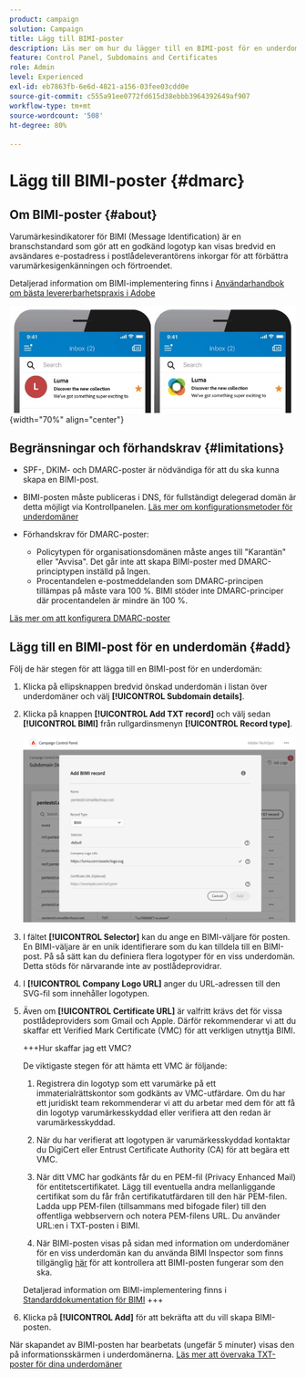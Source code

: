 ```yaml
---
product: campaign
solution: Campaign
title: Lägg till BIMI-poster
description: Läs mer om hur du lägger till en BIMI-post för en underdomän.
feature: Control Panel, Subdomains and Certificates
role: Admin
level: Experienced
exl-id: eb7863fb-6e6d-4821-a156-03fee03cdd0e
source-git-commit: c555a91ee0772fd615d38ebbb3964392649af907
workflow-type: tm+mt
source-wordcount: '508'
ht-degree: 80%

---
```


# Lägg till BIMI-poster {#dmarc}

## Om BIMI-poster {#about}

Varumärkesindikatorer för BIMI (Message Identification) är en branschstandard som gör att en godkänd logotyp kan visas bredvid en avsändares e-postadress i postlådeleverantörens inkorgar för att förbättra varumärkesigenkänningen och förtroendet.

Detaljerad information om BIMI-implementering finns i [Användarhandbok om bästa levererbarhetspraxis i Adobe](https://experienceleague.adobe.com/docs/deliverability-learn/deliverability-best-practice-guide/additional-resources/technotes/implement-bimi.html?lang=sv)

![](assets/bimi-example.png){width="70%" align="center"}

## Begränsningar och förhandskrav {#limitations}

* SPF-, DKIM- och DMARC-poster är nödvändiga för att du ska kunna skapa en BIMI-post.

* BIMI-posten måste publiceras i DNS, för fullständigt delegerad domän är detta möjligt via Kontrollpanelen. [Läs mer om konfigurationsmetoder för underdomäner](subdomains-branding.md#subdomain-delegation-methods)

* Förhandskrav för DMARC-poster:

   * Policytypen för organisationsdomänen måste anges till &quot;Karantän&quot; eller &quot;Avvisa&quot;. Det går inte att skapa BIMI-poster med DMARC-principtypen inställd på Ingen.
   * Procentandelen e-postmeddelanden som DMARC-principen tillämpas på måste vara 100 %. BIMI stöder inte DMARC-principer där procentandelen är mindre än 100 %.

[Läs mer om att konfigurera DMARC-poster](dmarc.md)

## Lägg till en BIMI-post för en underdomän {#add}

Följ de här stegen för att lägga till en BIMI-post för en underdomän:

1. Klicka på ellipsknappen bredvid önskad underdomän i listan över underdomäner och välj **[!UICONTROL Subdomain details]**.

1. Klicka på knappen **[!UICONTROL Add TXT record]** och välj sedan **[!UICONTROL BIMI]** från rullgardinsmenyn **[!UICONTROL Record type]**.

   ![](assets/bimi-add.png)

1. I fältet **[!UICONTROL Selector]** kan du ange en BIMI-väljare för posten. En BIMI-väljare är en unik identifierare som du kan tilldela till en BIMI-post. På så sätt kan du definiera flera logotyper för en viss underdomän. Detta stöds för närvarande inte av postlådeprovidrar.

1. I **[!UICONTROL Company Logo URL]** anger du URL-adressen till den SVG-fil som innehåller logotypen.

1. Även om **[!UICONTROL Certificate URL]** är valfritt krävs det för vissa postlådeproviders som Gmail och Apple. Därför rekommenderar vi att du skaffar ett Verified Mark Certificate (VMC) för att verkligen utnyttja BIMI.

   +++Hur skaffar jag ett VMC?

   De viktigaste stegen för att hämta ett VMC är följande:

   1. Registrera din logotyp som ett varumärke på ett immaterialrättskontor som godkänts av VMC-utfärdare. Om du har ett juridiskt team rekommenderar vi att du arbetar med dem för att få din logotyp varumärkesskyddad eller verifiera att den redan är varumärkesskyddad.

   1. När du har verifierat att logotypen är varumärkesskyddad kontaktar du DigiCert eller Entrust Certificate Authority (CA) för att begära ett VMC.

   1. När ditt VMC har godkänts får du en PEM-fil (Privacy Enhanced Mail) för entitetscertifikatet. Lägg till eventuella andra mellanliggande certifikat som du får från certifikatutfärdaren till den här PEM-filen. Ladda upp PEM-filen (tillsammans med bifogade filer) till den offentliga webbservern och notera PEM-filens URL. Du använder URL:en i TXT-posten i BIMI.

   1. När BIMI-posten visas på sidan med information om underdomäner för en viss underdomän kan du använda BIMI Inspector som finns tillgänglig [här](https://bimigroup.org/bimi-generator/) för att kontrollera att BIMI-posten fungerar som den ska.

   Detaljerad information om BIMI-implementering finns i [Standarddokumentation för BIMI](https://bimigroup.org/implementation-guide/)
+++

1. Klicka på **[!UICONTROL Add]** för att bekräfta att du vill skapa BIMI-posten.

När skapandet av BIMI-posten har bearbetats (ungefär 5 minuter) visas den på informationsskärmen i underdomänerna. [Läs mer att övervaka TXT-poster för dina underdomäner](gs-txt-records.md#monitor)
